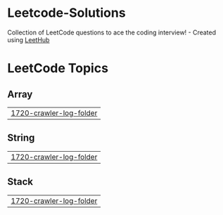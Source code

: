 # Leetcode-Solutions
Collection of LeetCode questions to ace the coding interview! - Created using [LeetHub](https://github.com/QasimWani/LeetHub)


<!---LeetCode Topics Start-->
# LeetCode Topics
## Array
|  |
| ------- |
| [1720-crawler-log-folder](https://github.com/AmoghPatel1/Leetcode-Solutions/tree/master/1720-crawler-log-folder) |
## String
|  |
| ------- |
| [1720-crawler-log-folder](https://github.com/AmoghPatel1/Leetcode-Solutions/tree/master/1720-crawler-log-folder) |
## Stack
|  |
| ------- |
| [1720-crawler-log-folder](https://github.com/AmoghPatel1/Leetcode-Solutions/tree/master/1720-crawler-log-folder) |
<!---LeetCode Topics End-->